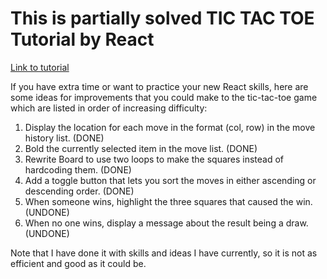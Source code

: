 # This is partially solved TIC TAC TOE Tutorial by React

[Link to tutorial](https://reactjs.org/tutorial/tutorial.html)

If you have extra time or want to practice your new React skills, here are some ideas for improvements that you could make to the tic-tac-toe game which are listed in order of increasing difficulty:

1. Display the location for each move in the format (col, row) in the move history list. (DONE)
2. Bold the currently selected item in the move list. (DONE)
3. Rewrite Board to use two loops to make the squares instead of hardcoding them. (DONE)
4. Add a toggle button that lets you sort the moves in either ascending or descending order. (DONE)
5. When someone wins, highlight the three squares that caused the win. (UNDONE)
6. When no one wins, display a message about the result being a draw. (UNDONE)

Note that I have done it with skills and ideas I have currently, so it is not as efficient and good as it could be.